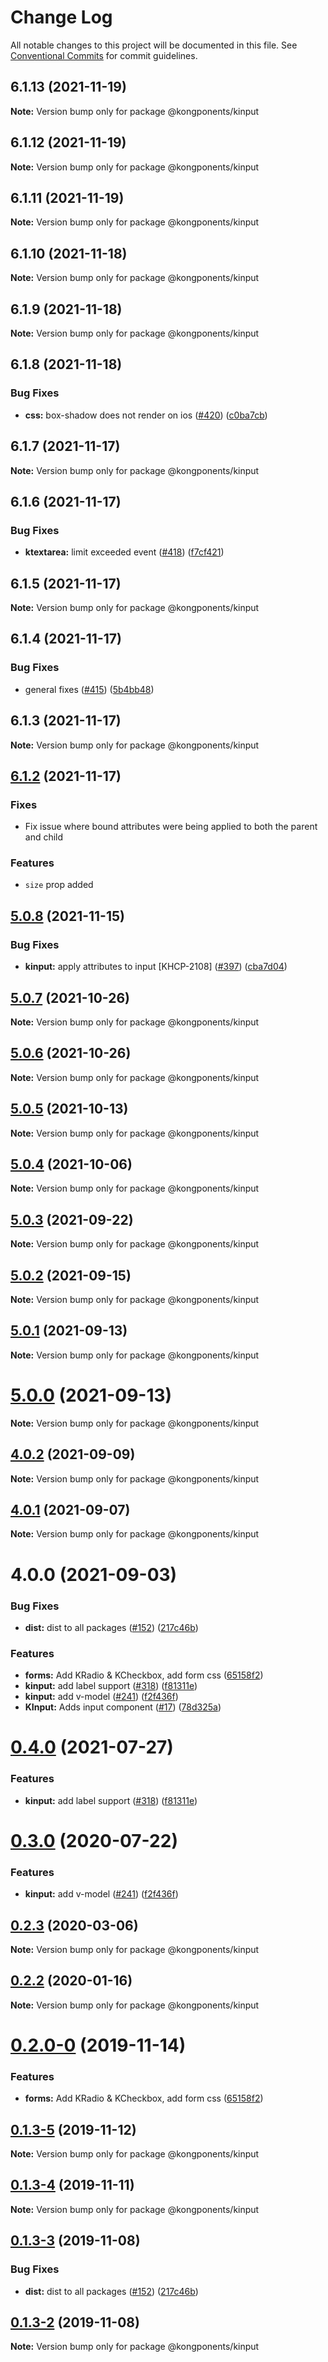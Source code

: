 # Change Log

All notable changes to this project will be documented in this file.
See [Conventional Commits](https://conventionalcommits.org) for commit guidelines.

## 6.1.13 (2021-11-19)

**Note:** Version bump only for package @kongponents/kinput





## 6.1.12 (2021-11-19)

**Note:** Version bump only for package @kongponents/kinput





## 6.1.11 (2021-11-19)

**Note:** Version bump only for package @kongponents/kinput





## 6.1.10 (2021-11-18)

**Note:** Version bump only for package @kongponents/kinput





## 6.1.9 (2021-11-18)

**Note:** Version bump only for package @kongponents/kinput





## 6.1.8 (2021-11-18)


### Bug Fixes

* **css:** box-shadow does not render on ios ([#420](https://github.com/Kong/kongponents/issues/420)) ([c0ba7cb](https://github.com/Kong/kongponents/commit/c0ba7cb90bf3c158a1baa6b879d33230359db830))





## 6.1.7 (2021-11-17)

**Note:** Version bump only for package @kongponents/kinput





## 6.1.6 (2021-11-17)


### Bug Fixes

* **ktextarea:** limit exceeded event ([#418](https://github.com/Kong/kongponents/issues/418)) ([f7cf421](https://github.com/Kong/kongponents/commit/f7cf421a4ded7f5b99eaa5a18d02a27d450020b7))





## 6.1.5 (2021-11-17)

**Note:** Version bump only for package @kongponents/kinput





## 6.1.4 (2021-11-17)


### Bug Fixes

* general fixes ([#415](https://github.com/Kong/kongponents/issues/415)) ([5b4bb48](https://github.com/Kong/kongponents/commit/5b4bb484d74e75779d39cf901b2cdaa23818e8e7))





## 6.1.3 (2021-11-17)

**Note:** Version bump only for package @kongponents/kinput





## [6.1.2](https://github.com/Kong/kongponents/compare/@kongponents/kinput@5.0.8...@kongponents/kinput@6.1.2) (2021-11-17)

### Fixes
  * Fix issue where bound attributes were being applied to both the parent and child

### Features
  * `size` prop added


## [5.0.8](https://github.com/Kong/kongponents/compare/v5.0.7...v5.0.8) (2021-11-15)


### Bug Fixes

* **kinput:** apply attributes to input [KHCP-2108] ([#397](https://github.com/Kong/kongponents/issues/397)) ([cba7d04](https://github.com/Kong/kongponents/commit/cba7d04949d1933688d5c85cb369aa04962d30ef))





## [5.0.7](https://github.com/Kong/kongponents/compare/v5.0.6...v5.0.7) (2021-10-26)

**Note:** Version bump only for package @kongponents/kinput





## [5.0.6](https://github.com/Kong/kongponents/compare/v5.0.5...v5.0.6) (2021-10-26)

**Note:** Version bump only for package @kongponents/kinput





## [5.0.5](https://github.com/Kong/kongponents/compare/v5.0.4...v5.0.5) (2021-10-13)

**Note:** Version bump only for package @kongponents/kinput





## [5.0.4](https://github.com/Kong/kongponents/compare/v5.0.3...v5.0.4) (2021-10-06)

**Note:** Version bump only for package @kongponents/kinput





## [5.0.3](https://github.com/Kong/kongponents/compare/v5.0.2...v5.0.3) (2021-09-22)

**Note:** Version bump only for package @kongponents/kinput





## [5.0.2](https://github.com/Kong/kongponents/compare/v5.0.1...v5.0.2) (2021-09-15)

**Note:** Version bump only for package @kongponents/kinput





## [5.0.1](https://github.com/Kong/kongponents/compare/v5.0.0...v5.0.1) (2021-09-13)

**Note:** Version bump only for package @kongponents/kinput





# [5.0.0](https://github.com/Kong/kongponents/compare/v4.0.2...v5.0.0) (2021-09-13)

**Note:** Version bump only for package @kongponents/kinput





## [4.0.2](https://github.com/Kong/kongponents/compare/v4.0.1...v4.0.2) (2021-09-09)

**Note:** Version bump only for package @kongponents/kinput





## [4.0.1](https://github.com/Kong/kongponents/compare/v4.0.0...v4.0.1) (2021-09-07)

**Note:** Version bump only for package @kongponents/kinput





# 4.0.0 (2021-09-03)


### Bug Fixes

* **dist:** dist to all packages ([#152](https://github.com/Kong/kongponents/issues/152)) ([217c46b](https://github.com/Kong/kongponents/commit/217c46b02afe960f8fa597ba77410dcf034b1716))


### Features

* **forms:** Add KRadio & KCheckbox, add form css ([65158f2](https://github.com/Kong/kongponents/commit/65158f26ca6999a6fe47e0c58fe5a64aed8737d6))
* **kinput:** add label support ([#318](https://github.com/Kong/kongponents/issues/318)) ([f81311e](https://github.com/Kong/kongponents/commit/f81311e92e8175a8e4e9fd93d199efdba39f4cb3))
* **kinput:** add v-model ([#241](https://github.com/Kong/kongponents/issues/241)) ([f2f436f](https://github.com/Kong/kongponents/commit/f2f436f2e90371dbfbd2c233679803591877608b))
* **KInput:** Adds input component ([#17](https://github.com/Kong/kongponents/issues/17)) ([78d325a](https://github.com/Kong/kongponents/commit/78d325a6ff94f660a1ac668a9d18c0b6bbafbd14))





# [0.4.0](https://github.com/Kong/kongponents/compare/@kongponents/kinput@0.3.0...@kongponents/kinput@0.4.0) (2021-07-27)


### Features

* **kinput:** add label support ([#318](https://github.com/Kong/kongponents/issues/318)) ([f81311e](https://github.com/Kong/kongponents/commit/f81311e92e8175a8e4e9fd93d199efdba39f4cb3))





# [0.3.0](https://github.com/Kong/kongponents/compare/@kongponents/kinput@0.2.3...@kongponents/kinput@0.3.0) (2020-07-22)


### Features

* **kinput:** add v-model ([#241](https://github.com/Kong/kongponents/issues/241)) ([f2f436f](https://github.com/Kong/kongponents/commit/f2f436f2e90371dbfbd2c233679803591877608b))





## [0.2.3](https://github.com/Kong/kongponents/compare/@kongponents/kinput@0.2.2...@kongponents/kinput@0.2.3) (2020-03-06)

**Note:** Version bump only for package @kongponents/kinput





## [0.2.2](https://github.com/Kong/kongponents/compare/@kongponents/kinput@0.2.0-0...@kongponents/kinput@0.2.2) (2020-01-16)

**Note:** Version bump only for package @kongponents/kinput





# [0.2.0-0](https://github.com/Kong/kongponents/compare/@kongponents/kinput@0.1.3-5...@kongponents/kinput@0.2.0-0) (2019-11-14)


### Features

* **forms:** Add KRadio & KCheckbox, add form css ([65158f2](https://github.com/Kong/kongponents/commit/65158f26ca6999a6fe47e0c58fe5a64aed8737d6))





## [0.1.3-5](https://github.com/Kong/kongponents/compare/@kongponents/kinput@0.1.3-4...@kongponents/kinput@0.1.3-5) (2019-11-12)

**Note:** Version bump only for package @kongponents/kinput





## [0.1.3-4](https://github.com/Kong/kongponents/compare/@kongponents/kinput@0.1.3-3...@kongponents/kinput@0.1.3-4) (2019-11-11)

**Note:** Version bump only for package @kongponents/kinput





## [0.1.3-3](https://github.com/Kong/kongponents/compare/@kongponents/kinput@0.1.3-2...@kongponents/kinput@0.1.3-3) (2019-11-08)


### Bug Fixes

* **dist:** dist to all packages ([#152](https://github.com/Kong/kongponents/issues/152)) ([217c46b](https://github.com/Kong/kongponents/commit/217c46b02afe960f8fa597ba77410dcf034b1716))





## [0.1.3-2](https://github.com/Kong/kongponents/compare/@kongponents/kinput@0.1.3-1...@kongponents/kinput@0.1.3-2) (2019-11-08)

**Note:** Version bump only for package @kongponents/kinput

